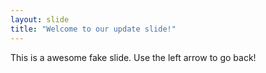 ```yaml
---
layout: slide
title: "Welcome to our update slide!"
---
```

This is a awesome fake slide.
Use the left arrow to go back!
